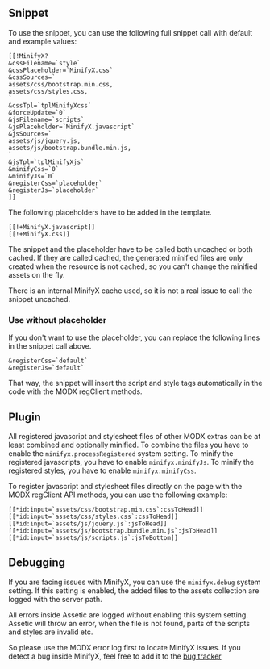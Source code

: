 ## Snippet

To use the snippet, you can use the following full snippet call with default and
example values:

```
[[!MinifyX?
&cssFilename=`style`
&cssPlaceholder=`MinifyX.css`
&cssSources=`
assets/css/bootstrap.min.css,
assets/css/styles.css,
`
&cssTpl=`tplMinifyXcss`
&forceUpdate=`0`
&jsFilename=`scripts`
&jsPlaceholder=`MinifyX.javascript`
&jsSources=`
assets/js/jquery.js,
assets/js/bootstrap.bundle.min.js,
`
&jsTpl=`tplMinifyXjs`
&minifyCss=`0`
&minifyJs=`0`
&registerCss=`placeholder`
&registerJs=`placeholder`
]]
```

The following placeholders have to be added in the template.

```
[[!+MinifyX.javascript]]
[[!+MinifyX.css]]
```

The snippet and the placeholder have to be called both uncached or both cached.
If they are called cached, the generated minified files are only created when
the resource is not cached, so you can't change the minified assets on the fly.

There is an internal MinifyX cache used, so it is not a real issue to call the
snippet uncached.

### Use without placeholder

If you don't want to use the placeholder, you can replace the following lines in
the snippet call above.

```
&registerCss=`default`
&registerJs=`default`
```

That way, the snippet will insert the script and style tags automatically in the
code with the MODX regClient methods.

## Plugin

All registered javascript and stylesheet files of other MODX extras can be at
least combined and optionally minified. To combine the files you have to enable
the `minifyx.processRegistered` system setting. To minify the registered
javascripts, you have to enable `minifyx.minifyJs`. To minify the registered
styles, you have to enable `minifyx.minifyCss`.

To register javascript and stylesheet files directly on the page with the MODX
regClient API methods, you can use the following example:

```
[[*id:input=`assets/css/bootstrap.min.css`:cssToHead]]
[[*id:input=`assets/css/styles.css`:cssToHead]]
[[*id:input=`assets/js/jquery.js`:jsToHead]]
[[*id:input=`assets/js/bootstrap.bundle.min.js`:jsToHead]]
[[*id:input=`assets/js/scripts.js`:jsToBottom]]
```

## Debugging

If you are facing issues with MinifyX, you can use the `minifyx.debug` system
setting. If this setting is enabled, the added files to the assets collection are
logged with the server path. 

All errors inside Assetic are logged without enabling this system setting.
Assetic will throw an error, when the file is not found, parts of the scripts
and styles are invalid etc.

So please use the MODX error log first to locate MinifyX issues. If you detect a
bug inside MinifyX, feel free to add it to the [bug
tracker](https://github.com/Jako/MinifyX/issues)
